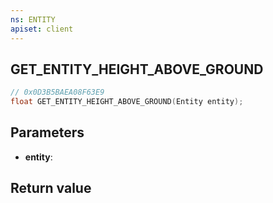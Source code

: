 ```yaml
---
ns: ENTITY
apiset: client
---
```

## GET_ENTITY_HEIGHT_ABOVE_GROUND

```c
// 0x0D3B5BAEA08F63E9
float GET_ENTITY_HEIGHT_ABOVE_GROUND(Entity entity);
```


## Parameters
* **entity**:

## Return value

